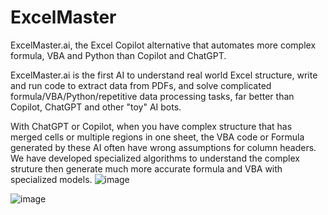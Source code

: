 # ExcelMaster
ExcelMaster.ai, the Excel Copilot alternative that automates more complex formula, VBA and Python than Copilot and ChatGPT.

ExcelMaster.ai is the first AI to understand real world Excel structure, write and run code to extract data from PDFs, and solve complicated formula/VBA/Python/repetitive data processing tasks, far better than Copilot, ChatGPT and other "toy" AI bots.

With ChatGPT or Copilot, when you have complex structure that has merged cells or multiple regions in one sheet, the VBA code or Formula generated by these AI often have wrong assumptions for column headers. We have developed specialized algorithms to understand the complex struture then generate much more accurate formula and VBA with specialized models.
![image](https://github.com/user-attachments/assets/cf216771-2bbb-4946-b9eb-cae91be45749)


![image](https://github.com/user-attachments/assets/9ff229ea-aa23-4978-9325-b785a1f251f6)
